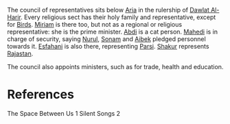 The council of representatives sits below [Aria](../Aria.md) in the rulership of [Dawlat Al-Harir](../../Location/Dawlat%20Al-Harir.md). Every religious sect has their holy family and representative, except for [Birds](Bird).
[Miriam](../Miriam.md) is there too, but not as a regional or religious representative: she is the prime minister.
[Abdi](../Abdi.md) is a cat person.
[Mahedi](Mahedi) is in charge of security, saying [Nurul](Nurul), [Sonam](Sonam) and [Aibek](Aibek) pledged personnel towards it.
[Esfahani](../Esfahani.md) is also there, representing [Parsi](../../Location/Regions/Parsi.md).
[Shakur](../Shakur.md) represents [Rajastan](../../Location/Regions/Rajastan.md).

The council also appoints ministers, such as for trade, health and education.

# References
The Space Between Us 1
Silent Songs 2